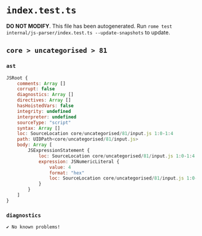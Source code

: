 # `index.test.ts`

**DO NOT MODIFY**. This file has been autogenerated. Run `rome test internal/js-parser/index.test.ts --update-snapshots` to update.

## `core > uncategorised > 81`

### `ast`

```javascript
JSRoot {
	comments: Array []
	corrupt: false
	diagnostics: Array []
	directives: Array []
	hasHoistedVars: false
	integrity: undefined
	interpreter: undefined
	sourceType: "script"
	syntax: Array []
	loc: SourceLocation core/uncategorised/81/input.js 1:0-1:4
	path: UIDPath<core/uncategorised/81/input.js>
	body: Array [
		JSExpressionStatement {
			loc: SourceLocation core/uncategorised/81/input.js 1:0-1:4
			expression: JSNumericLiteral {
				value: 4
				format: "hex"
				loc: SourceLocation core/uncategorised/81/input.js 1:0-1:4
			}
		}
	]
}
```

### `diagnostics`

```
✔ No known problems!

```
